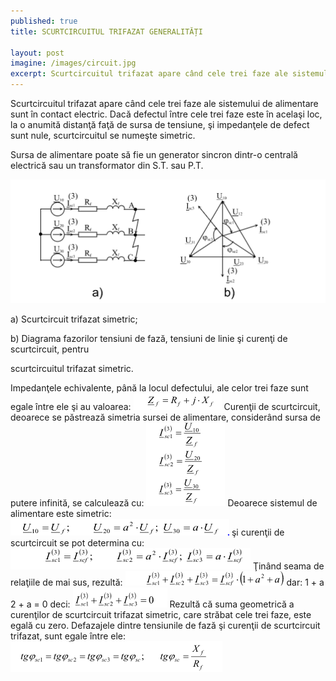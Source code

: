 ```yaml
---
published: true
title: SCURTCIRCUITUL TRIFAZAT GENERALITĂȚI

layout: post
imagine: /images/circuit.jpg
excerpt: Scurtcircuitul trifazat apare când cele trei faze ale sistemului de alimentare sunt în contact electric.
---
```




Scurtcircuitul trifazat apare când cele trei faze ale sistemului de alimentare sunt în contact electric. Dacă defectul între cele trei faze este în acelaşi loc, la o anumită distanţă faţă de sursa de tensiune, şi impedanţele de defect sunt nule, scurtcircuitul se numeşte simetric.

Sursa de alimentare poate să fie un generator sincron dintr-o centrală electrică sau un transformator din S.T. sau P.T.


![Electrician, Home-Electric](/images/scurtcircuit.PNG)



a) Scurtcircuit trifazat simetric;

b) Diagrama fazorilor tensiuni de fază, tensiuni de linie şi curenţi de scurtcircuit, pentru

scurtcircuitul trifazat simetric.


Impedanţele echivalente, până la locul defectului, ale celor trei faze sunt egale între ele şi au valoarea:
![Electrician, Home-Electric](/images/formula1.PNG)
Curenţii de scurtcircuit, deoarece se păstrează simetria sursei de alimentare, considerând sursa de putere infinită, se calculează cu:
![Electrician, Home-Electric](/images/formula2.PNG)
Deoarece sistemul de alimentare este simetric:
![Electrician, Home-Electric](/images/formula3.PNG)
şi curenţii de scurtcircuit se pot determina cu:
![Electrician, Home-Electric](/images/formula4.PNG)
Ţinând seama de relaţiile de mai sus, rezultă:
![Electrician, Home-Electric](/images/formula5.PNG)
dar:
1 + a 2 + a = 0
deci:
![Electrician, Home-Electric](/images/formula6.PNG)
Rezultă că suma geometrică a curenţilor de scurtcircuit trifazat simetric, care străbat cele trei faze, este egală cu zero.
Defazajele dintre tensiunile de fază şi curenţii de scurtcircuit trifazat, sunt egale între ele:
![Electrician, Home-Electric](/images/formula7.PNG)